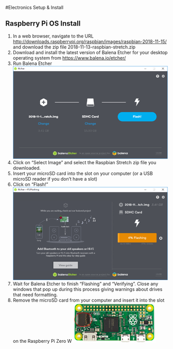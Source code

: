 #Electronics Setup & Install
## Raspberry Pi OS Install 
1. In a web browser, navigate to the URL http://downloads.raspberrypi.org/raspbian/images/raspbian-2018-11-15/ and download the zip file 2018-11-13-raspbian-stretch.zip
2. Download and install the latest version of Balena Etcher for your desktop operating system from https://www.balena.io/etcher/
3. Run Balena Etcher
  ![Etcher Screenshot](../Images/Balena.png?raw=true)
4. Click on “Select Image” and select the Raspbian Stretch zip file you downloaded.
5. Insert your microSD card into the slot on your computer (or a USB microSD reader if you don’t have a slot)
6. Click on “Flash!” 
  ![Flashing](../Images/Flashing.png?raw=true)
7. Wait for Balena Etcher to finish “Flashing” and “Verifying”.  Close any windows that pop up during this process giving warnings about drives that need formatting.
8. Remove the microSD card from your computer and insert it into the slot on the Raspberry Pi Zero W
  ![Raspberry Pi](../Images/RPi.png?raw=true)

